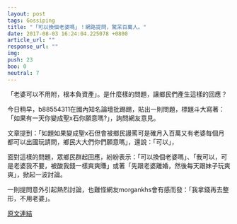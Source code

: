 ```yaml
---
layout: post
tags: Gossiping
title: "「可以換個老婆嗎」！網路提問，驚呆百萬人。"
date: 2017-08-03 16:24:04.225078 +0800
article_url: ""
response_url: ""
img: 
push: 23
boo: 0
neutral: 7
---
```


「老婆可以不用附，根本負資產」。是什麼樣的問題，讓鄉民們產生這樣的回應？

今日稍早，b88554311在國內知名論壇批踢踢，貼出一則問題，標題斗大寫著：「如果有一天你變成聖x石你願意嗎?」，詢問網友意見。

文章提到：「如題如果變成聖x石但會被鄉民謾罵可是確月入百萬又有老婆每個月都可以出國玩請問，鄉民大大們你們願意嗎」，還說：「可以」，

面對這樣的問題，眾鄉民群起回應，紛紛表示：「可以換個老婆嗎」、「我可以，可是老婆我不要，被酸我錢一樣爽爽賺」或著「先跟老婆離婚，然後每天跟妹子玩爽爽」，掀起一波討論。

一則提問意外引起熱烈討論，也難怪網友morgankhs會有感而發：「我拿錢再去整形，不用老婆」。

<a href = "https://www.ptt.cc/bbs/Gossiping/M.1501218191.A.F79.html">原文連結</a>

